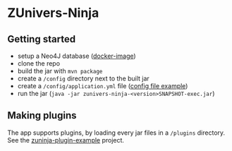 # ZUnivers-Ninja

## Getting started
- setup a Neo4J database ([docker-image](https://hub.docker.com/_/neo4j))
- clone the repo
- build the jar with `mvn package`
- create a `/config` directory next to the built jar
- create a `/config/application.yml` file ([config file example](https://github.com/AlexPresso/ZUnivers-Ninja/blob/main/src/main/resources/application.example.yml))
- run the jar (`java -jar zunivers-ninja-<version>SNAPSHOT-exec.jar`)

## Making plugins
The app supports plugins, by loading every jar files in a `/plugins` directory.  
See the [zuninja-plugin-example](https://github.com/AlexPresso/ZUnivers-Ninja/tree/main/plugins/zuninja-plugin-example) project.
